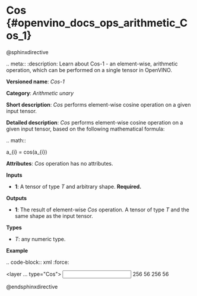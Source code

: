 # Cos {#openvino_docs_ops_arithmetic_Cos_1}

@sphinxdirective

.. meta::
  :description: Learn about Cos-1 - an element-wise, arithmetic operation, which 
                can be performed on a single tensor in OpenVINO.

**Versioned name**: *Cos-1*

**Category**: *Arithmetic unary*

**Short description**: *Cos* performs element-wise cosine operation on a given input tensor.

**Detailed description**: *Cos* performs element-wise cosine operation on a given input tensor, based on the following mathematical formula:

.. math::
   
   a_{i} = cos(a_{i})

**Attributes**: *Cos* operation has no attributes.

**Inputs**

* **1**: A tensor of type *T* and arbitrary shape. **Required.**

**Outputs**

* **1**: The result of element-wise *Cos* operation. A tensor of type *T* and the same shape as the input tensor.

**Types**

* *T*: any numeric type.

**Example**

.. code-block:: xml
   :force:
   
   <layer ... type="Cos">
       <input>
           <port id="0">
               <dim>256</dim>
               <dim>56</dim>
           </port>
       </input>
       <output>
           <port id="1">
               <dim>256</dim>
               <dim>56</dim>
           </port>
       </output>
   </layer>

@endsphinxdirective
